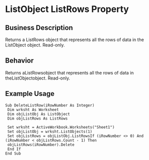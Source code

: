 # ListObject ListRows Property

## Business Description
Returns a ListRows object that represents all the rows of data in the ListObject object. Read-only.

## Behavior
Returns aListRowsobject that represents all the rows of data in theListObjectobject. Read-only.

## Example Usage
```vba
Sub DeleteListRow(iRowNumber As Integer) 
 Dim wrksht As Worksheet 
 Dim objListObj As ListObject 
 Dim objListRows As ListRows 
 
 Set wrksht = ActiveWorkbook.Worksheets("Sheet1") 
 Set objListObj = wrksht.ListObjects(1) 
 Set objListRows = objListObj.ListRowsIf (iRowNumber <> 0) And (iRowNumber < objListRows.Count - 1) Then 
 objListRows(iRowNumber).Delete 
 End If 
End Sub
```